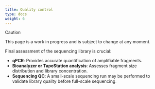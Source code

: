 ```yaml
---
title: Quality control
type: docs
weight: 6
---
```




> [!CAUTION]
> 
> This page is a work in progress and is subject to change at any moment.

Final assessment of the sequencing library is crucial:

-   **qPCR**: Provides accurate quantification of amplifiable fragments.
-   **Bioanalyzer or TapeStation analysis**: Assesses fragment size distribution and library concentration.
-   **Sequencing QC**: A small-scale sequencing run may be performed to validate library quality before full-scale sequencing.
